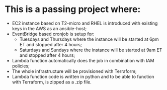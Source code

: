 # This is a passing project where:
- EC2 instance based on T2-micro and RHEL is introduced with existing keys in the AWS as an ansible-host;
- EventBridge based cronjob is setup for: 
    - Tuesdays and Thursdays where the instance will be started at 6pm ET and stopped after 4 hours;
    - Saturdays and Sundays where the instance will be started at 9am ET and stopped after 4 hours;
- Lambda function automatically does the job in combination with IAM policies;
- The whole infrastructure will be provisioned with Terraform;
- Lambda function code is written in python and to be able to function with Terraform, is zipped as a .zip file.
